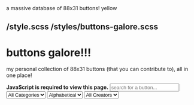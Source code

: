 <meta>
  <title>Buttons Galore</title>
  <description>a massive database of 88x31 buttons!</description>
  <color>yellow</color>

  <use-style>/style.scss</use-style>
  <use-style>/styles/buttons-galore.scss</use-style>
</meta>
---

# buttons galore!!!
my personal collection of 88x31 buttons (that you can contribute to), all in one place!

<noscript>
  <strong>JavaScript is required to view this page.</strong>
</noscript>
<yescript>
<input type="text" id="search" placeholder="search for a button..." />

<div class="options">
  <select id="categories">
    <option>All Categories</option>
  </select>
  <label for="sort"></label>
  <select id="sort">
    <option>Alphabetical</option>
    <option>Order</option>
  </select>
  <select id="creators">
    <option>All Creators</option>
  </select>
</div>

<div class="buttons"></div>
</yescript>

<script>
  const BUTTON_FILE = 'https://raw.githubusercontent.com/ThinLiquid/buttons/main/index.buttonfile'
  const BUTTON_DIRECTORY = 'https://raw.githubusercontent.com/ThinLiquid/buttons/main/img/'

  const fetchButtons = async () => {
    const res = await fetch(`${BUTTON_FILE}`, { cache: 'no-store', heders: { 'Cache-Control': 'no-store' } })
    const data = await res.text()
    const entries = data.split('\n').map((entry, index) => {
      const [categories, tags, filename, description, creator] = entry.split(' | ')
      try {
        return { categories: categories.split(','), tags: tags.split(' '), filename, description, creator: creator || 'N/A' }
      } catch {
        console.error('Error: malformed content\n ->', JSON.stringify(entry), 'at line', index)
        return null
      }
    }).filter(entry => entry !== null)

    return entries
  }

  (async () => {
    const buttons = await fetchButtons()
    const categories = [...new Set(buttons.flatMap(button => button.categories))]
    const creators = [...new Set(buttons.map(button => button.creator))]

    const buttonsContainer = document.querySelector('.buttons')
    const search = document.getElementById('search')
    const categoriesSelect = document.getElementById('categories')
    const sortSelect = document.getElementById('sort')
    const creatorsSelect = document.getElementById('creators')

    categories.forEach(category => {
      const option = document.createElement('option')
      option.innerText = category
      categoriesSelect.appendChild(option)
    })

    creators.forEach(creator => {
      const option = document.createElement('option')
      option.innerText = creator
      creatorsSelect.appendChild(option)
    })

    const renderButtons = async () => {
      buttonsContainer.innerHTML = ''

      const filteredButtons = buttons.filter(button => {
        const category = categoriesSelect.value
        const creator = creatorsSelect.value
        const searchValue = search.value.toLowerCase()

        return (
          (category === 'All Categories' || button.categories.includes(category)) &&
          (creator === 'All Creators' || button.creator === creator) &&
          (button.description.toLowerCase().includes(searchValue) || button.tags.some(tag => tag.includes(searchValue)))
        )
      })

      let i = 0;
      for (const button of filteredButtons) {
        const buttonElement = document.createElement('img')
  
        buttonElement.src = `${BUTTON_DIRECTORY}${button.filename}`
        buttonElement.alt = button.description
        buttonElement.width = 88
        buttonElement.height = 31

        buttonElement.addEventListener('mouseover', () => {
          const tooltip = document.querySelector('.tooltip')
          tooltip.innerHTML = `
            <strong>${button.description}</strong><br />
            Categories: ${button.categories.join(', ')}<br />
            Tags: ${button.tags.join(', ')}<br />
            Creator: ${button.creator}
          `
          tooltip.style.opacity = 1
        })

        buttonElement.addEventListener('mouseout', () => {
          const tooltip = document.querySelector('.tooltip')
          tooltip.style.opacity = 0
        })

        buttonElement.classList.add('squishy')

        buttonElement.style.animationDelay = `${i * 15}ms`

        buttonsContainer.appendChild(buttonElement)

        setTimeout(() => {
          buttonElement.style.opacity = 1
          buttonElement.style.animation = null
        }, 15 * i + 150)
        i++
      }
    }

    renderButtons()

    search.addEventListener('input', renderButtons)
    categoriesSelect.addEventListener('change', renderButtons)
    creatorsSelect.addEventListener('change', renderButtons)
  })()

  const tooltip = document.querySelector('.tooltip')

  window.addEventListener('mousemove', (e) => {
    const mouseX = e.clientX;
    const mouseY = e.clientY;
    
    tooltip.style.left = `${mouseX + 10}px`; // Offset to prevent cursor overlap
    tooltip.style.top = `${mouseY + 10}px`;
  });
</script>
